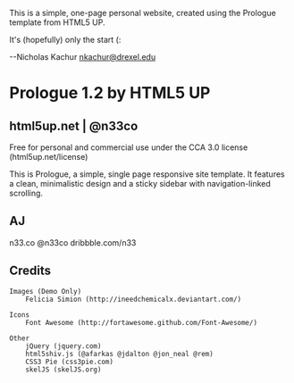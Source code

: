 This is a simple, one-page personal website, created using the Prologue template from HTML5 UP.

It's (hopefully) only the start (:

--Nicholas Kachur <nkachur@drexel.edu>


# Prologue 1.2 by HTML5 UP
## html5up.net | @n33co

Free for personal and commercial use under the CCA 3.0 license (html5up.net/license)

This is Prologue, a simple, single page responsive site template. It features a
clean, minimalistic design and a sticky sidebar with navigation-linked scrolling.
	
## AJ
n33.co @n33co dribbble.com/n33

## Credits

	Images (Demo Only)
		Felicia Simion (http://ineedchemicalx.deviantart.com/)
		
	Icons
		Font Awesome (http://fortawesome.github.com/Font-Awesome/)

	Other
		jQuery (jquery.com)
		html5shiv.js (@afarkas @jdalton @jon_neal @rem)
		CSS3 Pie (css3pie.com)
		skelJS (skelJS.org)
